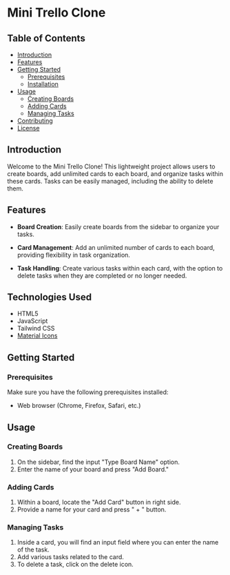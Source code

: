 # Mini Trello Clone

## Table of Contents
- [Introduction](#introduction)
- [Features](#features)
- [Getting Started](#getting-started)
  - [Prerequisites](#prerequisites)
  - [Installation](#installation)
- [Usage](#usage)
  - [Creating Boards](#creating-boards)
  - [Adding Cards](#adding-cards)
  - [Managing Tasks](#managing-tasks)
- [Contributing](#contributing)
- [License](#license)

## Introduction

Welcome to the Mini Trello Clone! This lightweight project allows users to create boards, add unlimited cards to each board, and organize tasks within these cards. Tasks can be easily managed, including the ability to delete them.

## Features

- **Board Creation**: Easily create boards from the sidebar to organize your tasks.

- **Card Management**: Add an unlimited number of cards to each board, providing flexibility in task organization.

- **Task Handling**: Create various tasks within each card, with the option to delete tasks when they are completed or no longer needed.

## Technologies Used

- HTML5
- JavaScript
- Tailwind CSS
- [Material Icons](https://fonts.googleapis.com/icon?family=Material+Icons)

## Getting Started

### Prerequisites

Make sure you have the following prerequisites installed:

- Web browser (Chrome, Firefox, Safari, etc.)

## Usage

### Creating Boards

1. On the sidebar, find the input "Type Board Name" option.
2. Enter the name of your board and press "Add Board."

### Adding Cards

1. Within a board, locate the "Add Card" button in right side.
2. Provide a name for your card and press " + " button.

### Managing Tasks

1. Inside a card, you will find an input field where you can enter the name of the task.
2. Add various tasks related to the card.
3. To delete a task, click on the delete icon.
